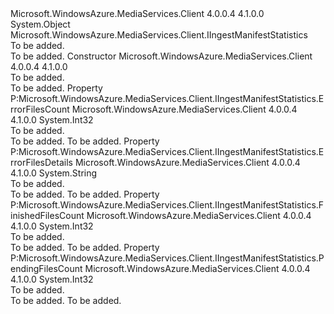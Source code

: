 <Type Name="IngestIngestManifestStatistics" FullName="Microsoft.WindowsAzure.MediaServices.Client.IngestIngestManifestStatistics">
  <TypeSignature Language="C#" Value="public class IngestIngestManifestStatistics : Microsoft.WindowsAzure.MediaServices.Client.IIngestManifestStatistics" />
  <TypeSignature Language="ILAsm" Value=".class public auto ansi beforefieldinit IngestIngestManifestStatistics extends System.Object implements class Microsoft.WindowsAzure.MediaServices.Client.IIngestManifestStatistics" />
  <TypeSignature Language="DocId" Value="T:Microsoft.WindowsAzure.MediaServices.Client.IngestIngestManifestStatistics" />
  <TypeSignature Language="VB.NET" Value="Public Class IngestIngestManifestStatistics&#xA;Implements IIngestManifestStatistics" />
  <TypeSignature Language="F#" Value="type IngestIngestManifestStatistics = class&#xA;    interface IIngestManifestStatistics" />
  <AssemblyInfo>
    <AssemblyName>Microsoft.WindowsAzure.MediaServices.Client</AssemblyName>
    <AssemblyVersion>4.0.0.4</AssemblyVersion>
    <AssemblyVersion>4.1.0.0</AssemblyVersion>
  </AssemblyInfo>
  <Base>
    <BaseTypeName>System.Object</BaseTypeName>
  </Base>
  <Interfaces>
    <Interface>
      <InterfaceName>Microsoft.WindowsAzure.MediaServices.Client.IIngestManifestStatistics</InterfaceName>
    </Interface>
  </Interfaces>
  <Docs>
    <summary>To be added.</summary>
    <remarks>To be added.</remarks>
  </Docs>
  <Members>
    <Member MemberName=".ctor">
      <MemberSignature Language="C#" Value="public IngestIngestManifestStatistics ();" />
      <MemberSignature Language="ILAsm" Value=".method public hidebysig specialname rtspecialname instance void .ctor() cil managed" />
      <MemberSignature Language="DocId" Value="M:Microsoft.WindowsAzure.MediaServices.Client.IngestIngestManifestStatistics.#ctor" />
      <MemberSignature Language="VB.NET" Value="Public Sub New ()" />
      <MemberType>Constructor</MemberType>
      <AssemblyInfo>
        <AssemblyName>Microsoft.WindowsAzure.MediaServices.Client</AssemblyName>
        <AssemblyVersion>4.0.0.4</AssemblyVersion>
        <AssemblyVersion>4.1.0.0</AssemblyVersion>
      </AssemblyInfo>
      <Parameters />
      <Docs>
        <summary>To be added.</summary>
        <remarks>To be added.</remarks>
      </Docs>
    </Member>
    <Member MemberName="ErrorFilesCount">
      <MemberSignature Language="C#" Value="public int ErrorFilesCount { get; set; }" />
      <MemberSignature Language="ILAsm" Value=".property instance int32 ErrorFilesCount" />
      <MemberSignature Language="DocId" Value="P:Microsoft.WindowsAzure.MediaServices.Client.IngestIngestManifestStatistics.ErrorFilesCount" />
      <MemberSignature Language="VB.NET" Value="Public Property ErrorFilesCount As Integer" />
      <MemberSignature Language="F#" Value="member this.ErrorFilesCount : int with get, set" Usage="Microsoft.WindowsAzure.MediaServices.Client.IngestIngestManifestStatistics.ErrorFilesCount" />
      <MemberType>Property</MemberType>
      <Implements>
        <InterfaceMember>P:Microsoft.WindowsAzure.MediaServices.Client.IIngestManifestStatistics.ErrorFilesCount</InterfaceMember>
      </Implements>
      <AssemblyInfo>
        <AssemblyName>Microsoft.WindowsAzure.MediaServices.Client</AssemblyName>
        <AssemblyVersion>4.0.0.4</AssemblyVersion>
        <AssemblyVersion>4.1.0.0</AssemblyVersion>
      </AssemblyInfo>
      <ReturnValue>
        <ReturnType>System.Int32</ReturnType>
      </ReturnValue>
      <Docs>
        <summary>To be added.</summary>
        <value>To be added.</value>
        <remarks>To be added.</remarks>
      </Docs>
    </Member>
    <Member MemberName="ErrorFilesDetails">
      <MemberSignature Language="C#" Value="public string ErrorFilesDetails { get; set; }" />
      <MemberSignature Language="ILAsm" Value=".property instance string ErrorFilesDetails" />
      <MemberSignature Language="DocId" Value="P:Microsoft.WindowsAzure.MediaServices.Client.IngestIngestManifestStatistics.ErrorFilesDetails" />
      <MemberSignature Language="VB.NET" Value="Public Property ErrorFilesDetails As String" />
      <MemberSignature Language="F#" Value="member this.ErrorFilesDetails : string with get, set" Usage="Microsoft.WindowsAzure.MediaServices.Client.IngestIngestManifestStatistics.ErrorFilesDetails" />
      <MemberType>Property</MemberType>
      <Implements>
        <InterfaceMember>P:Microsoft.WindowsAzure.MediaServices.Client.IIngestManifestStatistics.ErrorFilesDetails</InterfaceMember>
      </Implements>
      <AssemblyInfo>
        <AssemblyName>Microsoft.WindowsAzure.MediaServices.Client</AssemblyName>
        <AssemblyVersion>4.0.0.4</AssemblyVersion>
        <AssemblyVersion>4.1.0.0</AssemblyVersion>
      </AssemblyInfo>
      <ReturnValue>
        <ReturnType>System.String</ReturnType>
      </ReturnValue>
      <Docs>
        <summary>To be added.</summary>
        <value>To be added.</value>
        <remarks>To be added.</remarks>
      </Docs>
    </Member>
    <Member MemberName="FinishedFilesCount">
      <MemberSignature Language="C#" Value="public int FinishedFilesCount { get; set; }" />
      <MemberSignature Language="ILAsm" Value=".property instance int32 FinishedFilesCount" />
      <MemberSignature Language="DocId" Value="P:Microsoft.WindowsAzure.MediaServices.Client.IngestIngestManifestStatistics.FinishedFilesCount" />
      <MemberSignature Language="VB.NET" Value="Public Property FinishedFilesCount As Integer" />
      <MemberSignature Language="F#" Value="member this.FinishedFilesCount : int with get, set" Usage="Microsoft.WindowsAzure.MediaServices.Client.IngestIngestManifestStatistics.FinishedFilesCount" />
      <MemberType>Property</MemberType>
      <Implements>
        <InterfaceMember>P:Microsoft.WindowsAzure.MediaServices.Client.IIngestManifestStatistics.FinishedFilesCount</InterfaceMember>
      </Implements>
      <AssemblyInfo>
        <AssemblyName>Microsoft.WindowsAzure.MediaServices.Client</AssemblyName>
        <AssemblyVersion>4.0.0.4</AssemblyVersion>
        <AssemblyVersion>4.1.0.0</AssemblyVersion>
      </AssemblyInfo>
      <ReturnValue>
        <ReturnType>System.Int32</ReturnType>
      </ReturnValue>
      <Docs>
        <summary>To be added.</summary>
        <value>To be added.</value>
        <remarks>To be added.</remarks>
      </Docs>
    </Member>
    <Member MemberName="PendingFilesCount">
      <MemberSignature Language="C#" Value="public int PendingFilesCount { get; set; }" />
      <MemberSignature Language="ILAsm" Value=".property instance int32 PendingFilesCount" />
      <MemberSignature Language="DocId" Value="P:Microsoft.WindowsAzure.MediaServices.Client.IngestIngestManifestStatistics.PendingFilesCount" />
      <MemberSignature Language="VB.NET" Value="Public Property PendingFilesCount As Integer" />
      <MemberSignature Language="F#" Value="member this.PendingFilesCount : int with get, set" Usage="Microsoft.WindowsAzure.MediaServices.Client.IngestIngestManifestStatistics.PendingFilesCount" />
      <MemberType>Property</MemberType>
      <Implements>
        <InterfaceMember>P:Microsoft.WindowsAzure.MediaServices.Client.IIngestManifestStatistics.PendingFilesCount</InterfaceMember>
      </Implements>
      <AssemblyInfo>
        <AssemblyName>Microsoft.WindowsAzure.MediaServices.Client</AssemblyName>
        <AssemblyVersion>4.0.0.4</AssemblyVersion>
        <AssemblyVersion>4.1.0.0</AssemblyVersion>
      </AssemblyInfo>
      <ReturnValue>
        <ReturnType>System.Int32</ReturnType>
      </ReturnValue>
      <Docs>
        <summary>To be added.</summary>
        <value>To be added.</value>
        <remarks>To be added.</remarks>
      </Docs>
    </Member>
  </Members>
</Type>